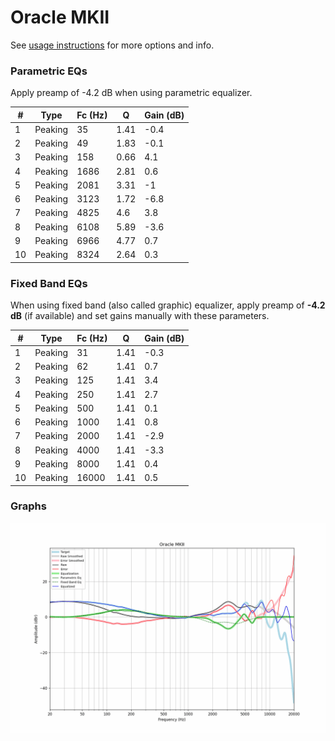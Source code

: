 # Oracle MKII
See [usage instructions](https://github.com/jaakkopasanen/AutoEq#usage) for more options and info.

### Parametric EQs
Apply preamp of -4.2 dB when using parametric equalizer.

|   # | Type    |   Fc (Hz) |    Q |   Gain (dB) |
|-----|---------|-----------|------|-------------|
|   1 | Peaking |        35 | 1.41 |        -0.4 |
|   2 | Peaking |        49 | 1.83 |        -0.1 |
|   3 | Peaking |       158 | 0.66 |         4.1 |
|   4 | Peaking |      1686 | 2.81 |         0.6 |
|   5 | Peaking |      2081 | 3.31 |        -1   |
|   6 | Peaking |      3123 | 1.72 |        -6.8 |
|   7 | Peaking |      4825 | 4.6  |         3.8 |
|   8 | Peaking |      6108 | 5.89 |        -3.6 |
|   9 | Peaking |      6966 | 4.77 |         0.7 |
|  10 | Peaking |      8324 | 2.64 |         0.3 |

### Fixed Band EQs
When using fixed band (also called graphic) equalizer, apply preamp of **-4.2 dB** (if available) and set gains manually with these parameters.

|   # | Type    |   Fc (Hz) |    Q |   Gain (dB) |
|-----|---------|-----------|------|-------------|
|   1 | Peaking |        31 | 1.41 |        -0.3 |
|   2 | Peaking |        62 | 1.41 |         0.7 |
|   3 | Peaking |       125 | 1.41 |         3.4 |
|   4 | Peaking |       250 | 1.41 |         2.7 |
|   5 | Peaking |       500 | 1.41 |         0.1 |
|   6 | Peaking |      1000 | 1.41 |         0.8 |
|   7 | Peaking |      2000 | 1.41 |        -2.9 |
|   8 | Peaking |      4000 | 1.41 |        -3.3 |
|   9 | Peaking |      8000 | 1.41 |         0.4 |
|  10 | Peaking |     16000 | 1.41 |         0.5 |

### Graphs
![](./Oracle%20MKII.png)
